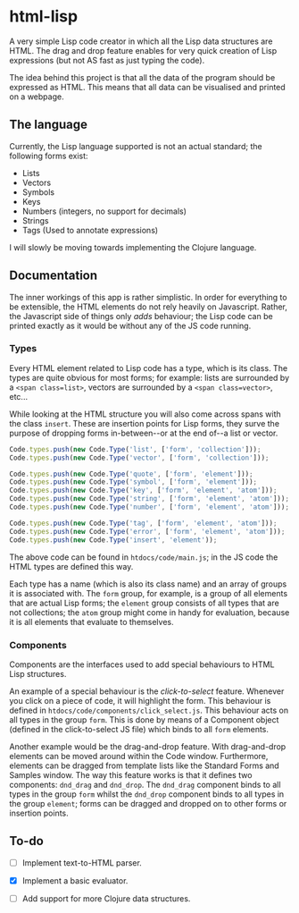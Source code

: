 html-lisp
=========

A very simple Lisp code creator in which all the Lisp data structures are HTML. The drag and drop feature enables for very quick creation of Lisp expressions (but not AS fast as just typing the code).

The idea behind this project is that all the data of the program should be expressed as HTML. This means that all data can be visualised and printed on a webpage.

## The language

Currently, the Lisp language supported is not an actual standard; the following forms exist:

- Lists
- Vectors
- Symbols
- Keys
- Numbers (integers, no support for decimals)
- Strings
- Tags (Used to annotate expressions)

I will slowly be moving towards implementing the Clojure language.

## Documentation

The inner workings of this app is rather simplistic. In order for everything to be extensible, the HTML elements do not rely heavily on Javascript. Rather, the Javascript side of things only *adds* behaviour; the Lisp code can be printed exactly as it would be without any of the JS code running.

### Types

Every HTML element related to Lisp code has a type, which is its class. The types are quite obvious for most forms; for example: lists are surrounded by a ``<span class=list>``, vectors are surrounded by a ``<span class=vector>``, etc...

While looking at the HTML structure you will also come across spans with the class ``insert``. These are insertion points for Lisp forms, they surve the purpose of dropping forms in-between--or at the end of--a list or vector.

```javascript
Code.types.push(new Code.Type('list', ['form', 'collection']));
Code.types.push(new Code.Type('vector', ['form', 'collection']));

Code.types.push(new Code.Type('quote', ['form', 'element']));
Code.types.push(new Code.Type('symbol', ['form', 'element']));
Code.types.push(new Code.Type('key', ['form', 'element', 'atom']));
Code.types.push(new Code.Type('string', ['form', 'element', 'atom']));
Code.types.push(new Code.Type('number', ['form', 'element', 'atom']));

Code.types.push(new Code.Type('tag', ['form', 'element', 'atom']));
Code.types.push(new Code.Type('error', ['form', 'element', 'atom']));
Code.types.push(new Code.Type('insert', 'element'));
```

The above code can be found in ``htdocs/code/main.js``; in the JS code the HTML types are defined this way.

Each type has a name (which is also its class name) and an array of groups it is associated with. The ``form`` group, for example, is a group of all elements that are actual Lisp forms; the ``element`` group consists of all types that are not collections; the ``atom`` group might come in handy for evaluation, because it is all elements that evaluate to themselves.

### Components

Components are the interfaces used to add special behaviours to HTML Lisp structures.

An example of a special behaviour is the *click-to-select* feature. Whenever you click on a piece of code, it will highlight the form. This behaviour is defined in ``htdocs/code/components/click_select.js``. This behaviour acts on all types in the group ``form``. This is done by means of a Component object (defined in the click-to-select JS file) which binds to all ``form`` elements.

Another example would be the drag-and-drop feature. With drag-and-drop elements can be moved around within the Code window. Furthermore, elements can be dragged from template lists like the Standard Forms and Samples window. The way this feature works is that it defines two components: ``dnd_drag`` and ``dnd_drop``. The ``dnd_drag`` component binds to all types in the group ``form`` whilst the ``dnd_drop`` component binds to all types in the group ``element``; forms can be dragged and dropped on to other forms or insertion points.

## To-do

- [ ] Implement text-to-HTML parser.
- [x] Implement a basic evaluator.
- [ ] Add support for more Clojure data structures.
  
